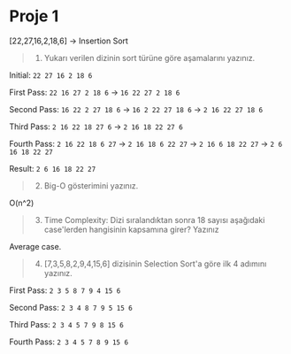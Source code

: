 # Proje 1

[22,27,16,2,18,6] -> Insertion Sort

> 1. Yukarı verilen dizinin sort türüne göre aşamalarını yazınız.

Initial: `22 27 16 2 18 6`

First Pass: `22 16 27 2 18 6` -> `16 22 27 2 18 6`

Second Pass: `16 22 2 27 18 6` -> `16 2 22 27 18 6` -> `2 16 22 27 18 6`

Third Pass: `2 16 22 18 27 6` -> `2 16 18 22 27 6`

Fourth Pass: `2 16 22 18 6 27` -> `2 16 18 6 22 27` -> `2 16 6 18 22 27` -> `2 6 16 18 22 27`

Result: `2 6 16 18 22 27`

> 2. Big-O gösterimini yazınız.

O(n^2)

> 3. Time Complexity: Dizi sıralandıktan sonra 18 sayısı aşağıdaki case'lerden hangisinin kapsamına girer? Yazınız

Average case.

> 4. [7,3,5,8,2,9,4,15,6] dizisinin Selection Sort'a göre ilk 4 adımını yazınız.

First Pass: `2 3 5 8 7 9 4 15 6`

Second Pass: `2 3 4 8 7 9 5 15 6`

Third Pass: `2 3 4 5 7 9 8 15 6`

Fourth Pass: `2 3 4 5 7 8 9 15 6`

